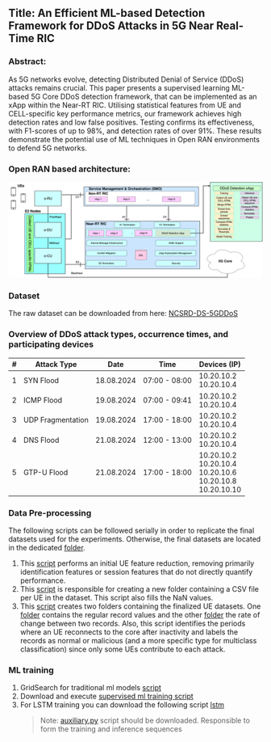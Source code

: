 ## Title: An Efficient ML-based Detection Framework for DDoS Attacks in 5G Near Real-Time RIC
### Abstract:
As 5G networks evolve, detecting Distributed Denial of Service (DDoS) attacks remains crucial. This paper presents a supervised learning ML-based 5G Core DDoS detection framework, that can be implemented as an xApp within the Near-RT RIC. Utilising statistical features from UE and CELL-specific key performance metrics, our framework achieves high detection rates and low false positives. Testing confirms its effectiveness, with F1-scores of up to 98\%, and detection rates of over 91\%. These results demonstrate the potential use of ML techniques in Open RAN environments to defend 5G networks.

### Open RAN based architecture:
![plot](https://github.com/sotirischatzimiltis/DDoS_5G_network_KPM/blob/main/Figrures/arch_working_final_letter.png)

### Dataset
The raw dataset can be downloaded from here: [NCSRD-DS-5GDDoS](https://zenodo.org/records/13900057)

### Overview of DDoS attack types, occurrence times, and participating devices

| #  | Attack Type       | Date       | Time              | Devices (IP)                                     |
|----|--------------------|------------|-------------------|--------------------------------------------------|
| 1  | SYN Flood         | 18.08.2024 | 07:00 - 08:00    | 10.20.10.2<br>10.20.10.4                         |
| 2  | ICMP Flood        | 19.08.2024 | 07:00 - 09:41    | 10.20.10.2<br>10.20.10.4                         |
| 3  | UDP Fragmentation | 19.08.2024 | 17:00 - 18:00    | 10.20.10.2<br>10.20.10.4                         |
| 4  | DNS Flood         | 21.08.2024 | 12:00 - 13:00    | 10.20.10.2<br>10.20.10.4                         |
| 5  | GTP-U Flood       | 21.08.2024 | 17:00 - 18:00    | 10.20.10.2<br>10.20.10.4<br>10.20.10.6<br>10.20.10.8<br>10.20.10.10 |


### Data Pre-processing
The following scripts can be followed serially in order to replicate the final datasets used for the experiments. Otherwise, the final datasets are located in the dedicated [folder](https://github.com/sotirischatzimiltis/ML_framework_DDoS_5G/tree/main/Datasets).
1. This [script](https://github.com/sotirischatzimiltis/ML_framework_DDoS_5G/blob/main/Scripts/UE_Initial_Feature_Drop_01.ipynb) performs an initial UE feature reduction, removing primarily identification features or session features that do not directly quantify performance. 
2. This [script](https://github.com/sotirischatzimiltis/ML_framework_DDoS_5G/blob/main/Scripts/Per_UE_Dataset_Creation_02.ipynb) is responsible for creating a new folder containing a CSV file per UE in the dataset. This script also fills the NaN values. 
3. This [script](https://github.com/sotirischatzimiltis/ML_framework_DDoS_5G/blob/main/Scripts/Final_per_UE_datasets_03.ipynb) creates two folders containing the finalized UE datasets. One [folder](https://github.com/sotirischatzimiltis/ML_framework_DDoS_5G/tree/main/Datasets/UE_datasets) contains the regular record values and the other [folder]() the rate of change between two records. Also, this script identifies the periods where an UE reconnects to the core after inactivity and labels the records as normal or malicious (and a more specific type for multiclass classification) since only some UEs contribute to each attack. 
   
### ML training
1. GridSearch for traditional ml models [script](https://github.com/sotirischatzimiltis/DDoS_5G_network_KPM/blob/main/Scripts/gridsearch_cv.ipynb)
1. Download and execute [supervised ml training script](https://github.com/sotirischatzimiltis/DDoS_5G_network_KPM/blob/main/Scripts/supervised_learning_approach.py)
2. For LSTM training you can download the following script [lstm](https://github.com/sotirischatzimiltis/DDoS_5G_network_KPM/blob/main/Scripts/lstm.ipynb)
   > Note: [auxiliary.py](https://github.com/sotirischatzimiltis/DDoS_5G_network_KPM/blob/main/Scripts/auxiliary.py) script should be downloaded. Responsible to form the training and inference sequences
